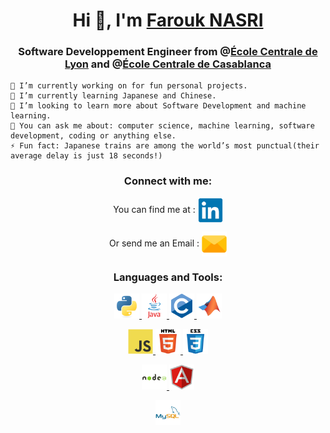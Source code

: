 <h1 align="center">Hi 👋, I'm <a href="https://www.linkedin.com/in/farouk-nasri/?locale=en_US" target="_blank">Farouk NASRI</a></h1>
<h3 align="center">Software Developpement Engineer from @<a href="https://www.ec-lyon.fr" target="_blank">École Centrale de Lyon</a> and @<a href="https://centrale-casablanca.ma/en/" target="_blank">École Centrale de Casablanca</a></h3>


    🔭 I’m currently working on for fun personal projects.
    🌱 I’m currently learning Japanese and Chinese.
    🤔 I’m looking to learn more about Software Development and machine learning.
    💬 You can ask me about: computer science, machine learning, software development, coding or anything else. 
    ⚡ Fun fact: Japanese trains are among the world’s most punctual(their average delay is just 18 seconds!)
        

<h3 align="center">Connect with me:</h3>
<div align="center">
  <p> You can find me at : 
  <a href="https://www.linkedin.com/in/farouk-nasri" target="_blank"><img align="center" src="svg_icons/linkedin-original.svg" alt="linkedin_farouk_nasri" width="40" /></a></p>
  <p> Or send me an Email :
  <a href="mailto: farouk.nasri.pro@gmail.com"><img align="center" src="svg_icons/email.svg" alt="email_farouk_nasri" height="40" width="40" /></a></p>
</div>


<h3 align="center">Languages and Tools:</h3>
<div align="center"> 
  <!--   Code -->
  <a href="https://www.python.org" target="_blank"> <img src="svg_icons/python-original.svg" alt="python" width="40" height="40"/> </a> 
  <a href="https://www.java.com" target="_blank"> <img src="svg_icons/java-original-wordmark.svg" alt="java" width="40" height="40"/> </a> 
  <a href="https://cplusplus.com/" target="_blank"> <img src="svg_icons/c-original.svg" alt="C++" width="40" height="40"/> </a> 
  <a href="https://mathworks.com" target="_blank"> <img src="svg_icons/matlab-original.svg" alt="matlab" width="40" height="40"/> </a> 
  
  
  
  <!-- Frontend -->
  <a href="https://developer.mozilla.org/en-US/docs/Web/JavaScript" target="_blank"> <img src="svg_icons/javascript-original.svg" alt="javascript" width="40" height="40"/> </a>
  <a href="https://www.w3.org/html/" target="_blank"> <img src="svg_icons/html5-original-wordmark.svg" alt="html5" width="40" height="40"/> </a>
  <a href="https://www.w3schools.com/css/" target="_blank"> <img src="svg_icons/css3-original-wordmark.svg" alt="css3" width="40" height="40"/> </a>
  
   
  
  <!-- Frameworks -->
  <a href="https://nodejs.org" target="_blank"> <img src="svg_icons/nodejs-original-wordmark.svg" alt="nodejs" width="40" height="40"/> </a> 
  <a href="https://angular.io" target="_blank">  <img src="svg_icons/angularjs-original.svg" alt="angular" width="40" height="40"/> </a> 
  
   
  <!-- Databases -->
  <a href="https://www.mysql.com/" target="_blank"> <img src="svg_icons/mysql-original-wordmark.svg" alt="mysql" width="40" height="40"/> </a>
  

 </div>
